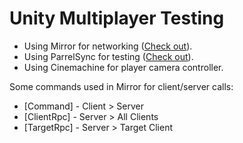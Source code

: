 # Unity Multiplayer Testing

<ul>
  <li>
    Using Mirror for networking (<a href="https://github.com/vis2k/Mirror">Check out</a>).
  </li>
  <li>
    Using ParrelSync for testing (<a href="https://github.com/VeriorPies/ParrelSync">Check out</a>).
  </li>
  <li>
    Using Cinemachine for player camera controller.
  </li>
</ul>

Some commands used in Mirror for client/server calls:
<ul>
  <li>[Command] - Client > Server</li>
  <li>[ClientRpc] - Server > All Clients</li>
  <li>[TargetRpc] - Server > Target Client</li>
</ul>
